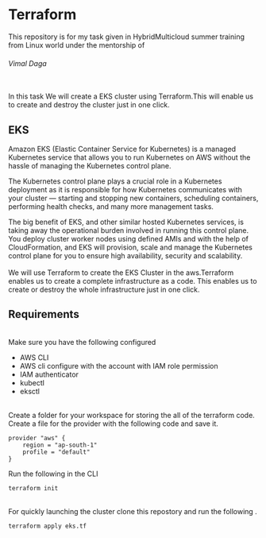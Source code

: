 # Terraform

This repository is for my task given in HybridMulticloud summer training from Linux world under the mentorship of 
<h6>Vimal Daga </h6>
<br>
In this task We will create a EKS cluster using 
Terraform.This will enable us to create and destroy the cluster just in one click. 
<h2>EKS</h2>
Amazon EKS (Elastic Container Service for Kubernetes) is a managed Kubernetes service that allows you to run Kubernetes on AWS without the hassle of managing the Kubernetes control plane.<br>

The Kubernetes control plane plays a crucial role in a Kubernetes deployment as it is responsible for how Kubernetes communicates with your cluster — starting and stopping new containers, scheduling containers, performing health checks, and many more management tasks.<br>

The big benefit of EKS, and other similar hosted Kubernetes services, is taking away the operational burden involved in running this control plane. You deploy cluster worker nodes using defined AMIs and with the help of CloudFormation, and EKS will provision, scale and manage the Kubernetes control plane for you to ensure high availability, security and scalability.<br>
<br>
We will use Terraform to create the EKS Cluster in the aws.Terraform enables us to create a complete infrastructure as a code.
This enables us to create or destroy the whole infrastructure just in one click.
<br>

<h2>Requirements</h2>
<br>
Make sure you have the following  configured 
<br>
<ul>
    <li>AWS CLI</li>
    <li>AWS cli configure with the account with IAM role permission</li>
    <li>IAM authenticator</li>
    <li>kubectl</li>
    <li>eksctl</li>
</ul>

<br>
Create a folder for your workspace for storing the all of the terraform code.<br>
Create a file for the provider with the following code and save it.

```
provider "aws" {
    region = "ap-south-1"
    profile = "default"
}
```


Run the following in the CLI
```
terraform init 
```




























<br>
For quickly launching the cluster clone this repostory and run the following .
<br>


```terraform apply eks.tf ```
